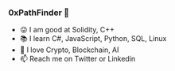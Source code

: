 ### 0xPathFinder 👋

<!--
**0xPathFinder/0xPathFinder** is a ✨ _special_ ✨ repository because its `README.md` (this file) appears on your GitHub profile.

Here are some ideas to get you started:
-->

- 😜 I am good at Solidity, C++
- 📚 I learn C#, JavaScript, Python, SQL, Linux
- 🔭 I love Crypto, Blockchain, AI
- 📫 Reach me on Twitter or Linkedin
